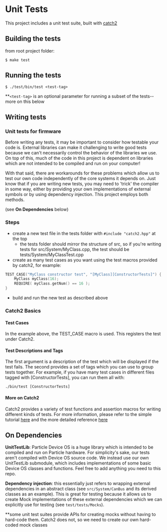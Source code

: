 # Unit Tests

This project includes a unit test suite, built with [catch2](https://github.com/catchorg/Catch2/tree/v2.x)

## Building the tests

from root project folder:

``` $ make test ```

## Running the tests

``` $ ./test/bin/test <test-tag> ```

**```<test-tag>``` is an optional parameter for running a subset of the tests--more on this below

## Writing tests

### Unit tests for firmware

Before writing any tests, it may be important to consider how testable your code is.  External libraries can make it challenging to write good tests because we can't necessarily control the behavior of the libraries we use.  On top of this, much of the code in this project is dependent on libraries which are not intended to be compiled and run on your computer!

With that said, there are workarounds for these problems which allow us to test our own code independently of the core systems it depends on.  Just know that if you are writing new tests, you may need to 'trick' the compiler in some way, either by providing your own implementations of external symbols or by using dependency injection.  This project employs both methods.

(see **On Dependencies** below)

### Steps

* create a new test file in the tests folder with ``` #include "catch2.hpp" ``` at the top
  * the tests folder should mirror the structure of src, so if you're writing tests for src/System/MyClass.cpp, the test should be tests/System/MyClassTest.cpp
* create as many test cases as you want using the test macros provided by catch2, for example:
``` c++
TEST_CASE("MyClass constructor test", "[MyClass][ConstructorTests]") {
    MyClass myClass(16);
    REQUIRE( myClass.getNum() == 16 );
}
```
* build and run the new test as described above


### Catch2 Basics

#### Test Cases
In the example above, the TEST_CASE macro is used.  This registers the test under Catch2.

#### Test Descriptions and Tags

The first argument is a description of the test which will be displayed if the test fails.  The second provides a set of tags which you can use to group tests together.  For example, if you have many test cases in different files tagged with [ConstructorTests], you can run them all with:
```
./bin/test [ConstructorTests]
```

#### More on Catch2

Catch2 provides a variety of test functions and assertion macros for writing different kinds of tests.  For more information, please refer to the simple tutorial [here](https://github.com/catchorg/Catch2/blob/v2.x/docs/tutorial.md#top) and the more detailed reference [here](https://github.com/catchorg/Catch2/blob/v2.x/docs/tutorial.md#top)

## On Dependencies

**UnitTestLib**: Particle Device OS is a huge library which is intended to be compiled and run on Particle hardware.  For simplicity's sake, our tests aren't compiled with Device OS source code.  We instead use our own UnitTestLib submodule, which includes implementations of some basic Device OS classes and functions.  Feel free to add anything you need to this repo.

**Dependency injection**: this essentially just refers to wrapping external dependencies in an abstract class (see ```src/System/CanBus``` and its derived classes as an example).  This is great for testing because it allows us to create Mock implementations of these external dependencies which we can explicitly use for testing (see ```test/tests/Mocks```).

**some unit test suites provide APIs for creating mocks without having to hard-code them.  Catch2 does not, so we need to create our own hard-coded mock classes
